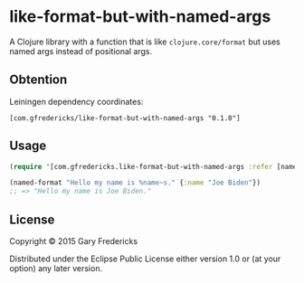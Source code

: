 # like-format-but-with-named-args

A Clojure library with a function that is like `clojure.core/format`
but uses named args instead of positional args.

## Obtention

Leiningen dependency coordinates:

```
[com.gfredericks/like-format-but-with-named-args "0.1.0"]
```

## Usage

``` clojure
(require '[com.gfredericks.like-format-but-with-named-args :refer [named-format]])

(named-format "Hello my name is %name~s." {:name "Joe Biden"})
;; => "Hello my name is Joe Biden."
```

## License

Copyright © 2015 Gary Fredericks

Distributed under the Eclipse Public License either version 1.0 or (at
your option) any later version.

